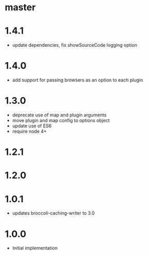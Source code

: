 # master

# 1.4.1

* update dependencies, fix showSourceCode logging option

# 1.4.0

* add support for passing browsers as an option to each plugin

# 1.3.0

* deprecate use of map and plugin arguments
* move plugin and map config to options object
* update use of ES6
* require node 4+

# 1.2.1

# 1.2.0

# 1.0.1

* updates broccoli-caching-writer to 3.0

# 1.0.0

* Initial implementation
